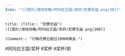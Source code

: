 ```yaml
---
Icon: "![[图片/游戏攻略/阿玛拉王国/奖杯/犯罪无益.png|30]]"
---
```

```ad-common-bronze-trophy
title: (Title:: "犯罪无益")
![[图片/游戏攻略/阿玛拉王国/奖杯/犯罪无益.png|100]]

(Comment:: "行贿花费已超过10000黄金.")
```

#阿玛拉王国/奖杯 #奖杯 #奖杯/铜
